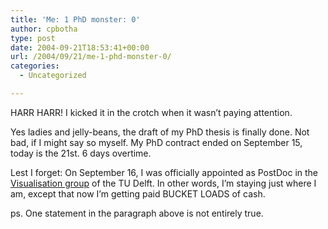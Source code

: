 ```yaml
---
title: 'Me: 1 PhD monster: 0'
author: cpbotha
type: post
date: 2004-09-21T18:53:41+00:00
url: /2004/09/21/me-1-phd-monster-0/
categories:
  - Uncategorized

---
```

HARR HARR! I kicked it in the crotch when it wasn&#8217;t paying attention.

Yes ladies and jelly-beans, the draft of my PhD thesis is finally done. Not bad, if I might say so myself. My PhD contract ended on September 15, today is the 21st. 6 days overtime.

Lest I forget: On September 16, I was officially appointed as PostDoc in the [Visualisation group][1] of the TU Delft. In other words, I&#8217;m staying just where I am, except that now I&#8217;m getting paid BUCKET LOADS of cash.

ps. One statement in the paragraph above is not entirely true.

 [1]: http://visualisation.tudelft.nl